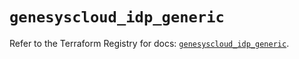 # `genesyscloud_idp_generic`

Refer to the Terraform Registry for docs: [`genesyscloud_idp_generic`](https://registry.terraform.io/providers/mypurecloud/genesyscloud/1.70.0/docs/resources/idp_generic).
